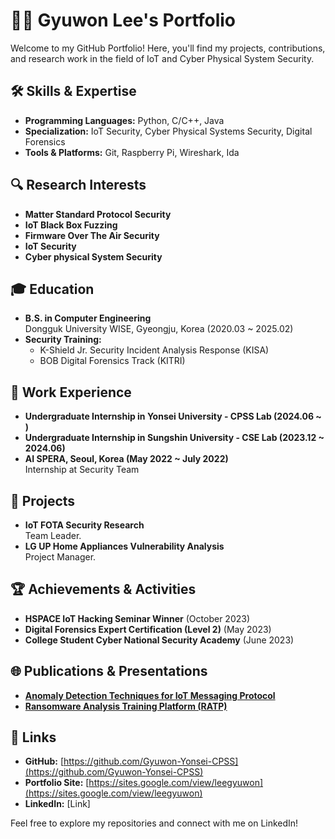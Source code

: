 # 👨‍💻 Gyuwon Lee's Portfolio

Welcome to my GitHub Portfolio! Here, you'll find my projects, contributions, and research work in the field of IoT and Cyber Physical System Security.

## 🛠️ Skills & Expertise

- **Programming Languages:** Python, C/C++, Java
- **Specialization:** IoT Security, Cyber Physical Systems Security, Digital Forensics
- **Tools & Platforms:** Git, Raspberry Pi, Wireshark, Ida

## 🔍 Research Interests

- **Matter Standard Protocol Security**
- **IoT Black Box Fuzzing**
- **Firmware Over The Air Security**
- **IoT Security**
- **Cyber physical System Security**

## 🎓 Education

- **B.S. in Computer Engineering**  
  Dongguk University WISE, Gyeongju, Korea (2020.03 ~ 2025.02)
- **Security Training:**  
  - K-Shield Jr. Security Incident Analysis Response (KISA)
  - BOB Digital Forensics Track (KITRI)

## 💼 Work Experience
- **Undergraduate Internship in Yonsei University - CPSS Lab (2024.06 ~ )** 
- **Undergraduate Internship in Sungshin University - CSE Lab (2023.12 ~ 2024.06)** 
- **AI SPERA, Seoul, Korea (May 2022 ~ July 2022)**  
  Internship at Security Team

## 🔬 Projects

- **IoT FOTA Security Research**  
  Team Leader.
- **LG UP Home Appliances Vulnerability Analysis**  
  Project Manager.
  
## 🏆 Achievements & Activities

- **HSPACE IoT Hacking Seminar Winner** (October 2023)
- **Digital Forensics Expert Certification (Level 2)** (May 2023)
- **College Student Cyber National Security Academy** (June 2023)

## 🌐 Publications & Presentations

- **[Anomaly Detection Techniques for IoT Messaging Protocol](#)**
- **[Ransomware Analysis Training Platform (RATP)](#)**

## 🔗 Links

- **GitHub:** [https://github.com/Gyuwon-Yonsei-CPSS](https://github.com/Gyuwon-Yonsei-CPSS)
- **Portfolio Site:** [https://sites.google.com/view/leegyuwon](https://sites.google.com/view/leegyuwon)
- **LinkedIn:** [Link]

Feel free to explore my repositories and connect with me on LinkedIn!
